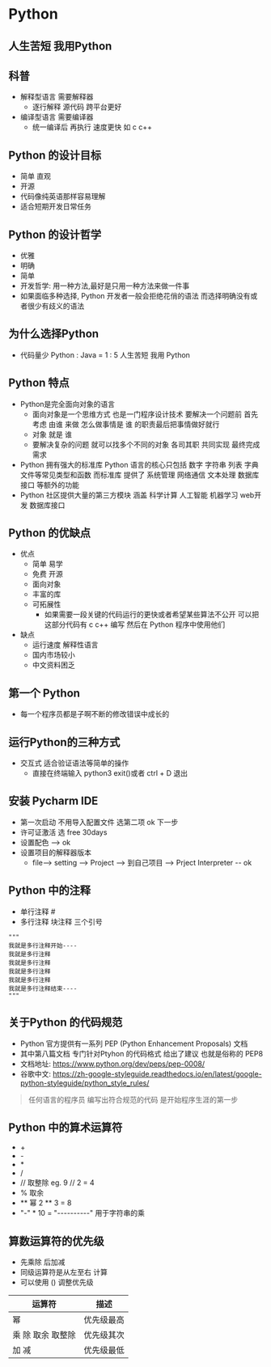 # Python
## 人生苦短  我用Python

## 科普
- 解释型语言  需要解释器
    - 逐行解释 源代码 跨平台更好
- 编译型语言  需要编译器
    - 统一编译后 再执行 速度更快 如 c c++

## Python 的设计目标
- 简单 直观 
- 开源
- 代码像纯英语那样容易理解
- 适合短期开发日常任务

## Python 的设计哲学
- 优雅
- 明确
- 简单
- 开发哲学: 用一种方法,最好是只用一种方法来做一件事
- 如果面临多种选择, Python 开发者一般会拒绝花俏的语法 而选择明确没有或者很少有歧义的语法

## 为什么选择Python
- 代码量少 Python : Java = 1 : 5 人生苦短 我用 Python

## Python 特点
- Python是完全面向对象的语言
    - 面向对象是一个思维方式 也是一门程序设计技术 要解决一个问题前 首先考虑 由谁 来做 怎么做事情是 谁 的职责最后把事情做好就行
    - 对象 就是 谁
    - 要解决复杂的问题 就可以找多个不同的对象 各司其职 共同实现 最终完成需求
- Python 拥有强大的标准库 Python 语言的核心只包括 数字 字符串 列表 字典 文件等常见类型和函数 而标准库 提供了 系统管理 网络通信 文本处理 数据库接口 等额外的功能
- Python 社区提供大量的第三方模块 涵盖 科学计算 人工智能 机器学习 web开发 数据库接口

## Python 的优缺点
- 优点
    - 简单 易学
    - 免费 开源
    - 面向对象
    - 丰富的库
    - 可拓展性
        - 如果需要一段关键的代码运行的更快或者希望某些算法不公开 可以把这部分代码有 c c++ 编写 然后在 Python 程序中使用他们
- 缺点
    - 运行速度 解释性语言
    - 国内市场较小
    - 中文资料困乏

## 第一个 Python 
- 每一个程序员都是子啊不断的修改错误中成长的

## 运行Python的三种方式
- 交互式 适合验证语法等简单的操作
    - 直接在终端输入 python3  exit()或者 ctrl + D 退出

## 安装 Pycharm IDE
- 第一次启动  不用导入配置文件  选第二项 ok 下一步
- 许可证激活  选 free 30days
- 设置配色 --> ok
- 设置项目的解释器版本
    - file--> setting --> Project --> 到自己项目 --> Prject Interpreter -- ok

## Python 中的注释
- 单行注释  # 
- 多行注释 块注释 三个引号
```
"""
我就是多行注释开始----
我就是多行注释
我就是多行注释
我就是多行注释
我就是多行注释
我就是多行注释结束----
"""
```

## 关于Python 的代码规范
- Python 官方提供有一系列 PEP (Python Enhancement Proposals) 文档
- 其中第八篇文档 专门针对Ptyhon 的代码格式 给出了建议 也就是俗称的 PEP8
- 文档地址: https://www.python.org/dev/peps/pep-0008/
- 谷歌中文: https://zh-google-styleguide.readthedocs.io/en/latest/google-python-styleguide/python_style_rules/
> 任何语言的程序员 编写出符合规范的代码 是开始程序生涯的第一步

## Python 中的算术运算符
- \+ 
- \-
- \*
- \/
- \// 取整除 eg. 9 // 2 = 4
- %  取余
- \** 幂 2 ** 3 = 8
- "-" * 10 = "----------" 用于字符串的乘

## 算数运算符的优先级
- 先乘除 后加减
- 同级运算符是从左至右 计算
- 可以使用 () 调整优先级

|运算符|描述|
|----|----|
| 幂 | 优先级最高|
|  乘 除 取余 取整除| 优先级其次|
| 加 减 | 优先级最低|







 







